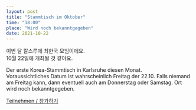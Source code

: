 ```yaml
---
layout: post
title: "Stammtisch im Oktober"
time: "18:00"
place: "Wird noch bekanntgegeben"
date: 2021-10-22
---
```


이번 달 칼스루에 최한국 모임이에요.  
10월 22일에 개최될 것 같아요.

Der erste Korea-Stammtisch in Karlsruhe diesen Monat.  
Voraussichtliches Datum ist wahrscheinlich Freitag der 22.10. Falls niemand am Freitag kann, dann eventuell auch am Donnerstag oder Samstag. 
Ort wird noch bekanntgegeben.

[Teilnehmen / 참가하기](https://nuudel.digitalcourage.de/2oeGzOnOjPNT4G19)
